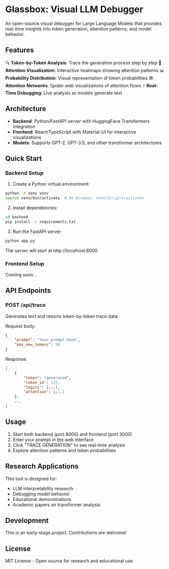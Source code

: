 # Glassbox: Visual LLM Debugger

An open-source visual debugger for Large Language Models that provides real-time insights into token generation, attention patterns, and model behavior.

## Features

🔍 **Token-by-Token Analysis**: Trace the generation process step by step
🎯 **Attention Visualization**: Interactive heatmaps showing attention patterns
📊 **Probability Distribution**: Visual representation of token probabilities
🕸️ **Attention Networks**: Spider web visualizations of attention flows
⚡ **Real-Time Debugging**: Live analysis as models generate text

## Architecture

- **Backend**: Python/FastAPI server with HuggingFace Transformers integration
- **Frontend**: React/TypeScript with Material-UI for interactive visualizations
- **Models**: Supports GPT-2, GPT-3.5, and other transformer architectures

## Quick Start

### Backend Setup

1. Create a Python virtual environment:
```bash
python -m venv venv
source venv/bin/activate  # On Windows: venv\Scripts\activate
```

2. Install dependencies:
```bash
cd backend
pip install -r requirements.txt
```

3. Run the FastAPI server:
```bash
python app.py
```

The server will start at http://localhost:8000

### Frontend Setup

Coming soon...

## API Endpoints

### POST /api/trace

Generates text and returns token-by-token trace data.

Request body:
```json
{
    "prompt": "Your prompt here",
    "max_new_tokens": 50
}
```

Response:
```json
[
    {
        "token": "generated",
        "token_id": 123,
        "logits": [...],
        "attention": [...]
    },
    ...
]
```

## Usage

1. Start both backend (port 8000) and frontend (port 3000)
2. Enter your prompt in the web interface
3. Click "TRACE GENERATION" to see real-time analysis
4. Explore attention patterns and token probabilities

## Research Applications

This tool is designed for:
- LLM interpretability research
- Debugging model behavior
- Educational demonstrations
- Academic papers on transformer analysis

## Development

This is an early-stage project. Contributions are welcome!

## License

MIT License - Open source for research and educational use. 